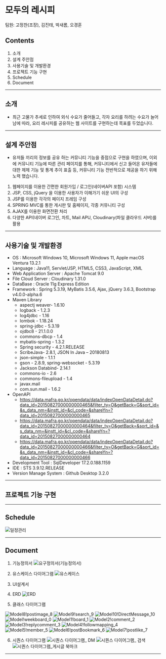 # 모두의 레시피

팀원: 고정찬(조장), 김진태, 박새롬, 오경훈

## Contents
1. 소개
2. 설계 주안점
3. 사용기술 및 개발환경
4. 프로젝트 기능 구현
5. Schedule
6. Document

---
## 소개
* 최근 고물가 추세로 인하여 외식 수요가 줄어들고, 각자 요리를 하려는 수요가 늘어남에 따라, 요리 레시피를 공유하는 웹 사이트를 구현하는데 목표를 두었습니다.
---
## 설계 주안점
* 유저들 끼리의 정보를 공유 하는 커뮤니티 기능을 중점으로 구현을 하였으며, 이외에 커뮤니티 기능에 따른 관리 페이지를 통해, 커뮤니티에서 신고 들어온 유저들에 대한 제제 기능 및 통계 추이 표출 등, 커뮤니티 기능 전반적으로 제공을 하기 위해 노력 했습니다.

1. 웹페이지를 이용한 간편한 회원가입 / 로그인(네이버API 포함) 시스템
2. JSP, CSS, jQuery 을 이용한 사용자가 이해가기 쉬운 UI의 구성
3. JSP를 이용한 각각의 페이지 프레임 구성
4. SPRING MVC를 통한 게시판 및 홈페이지, 각종 커뮤니티 구성
5. AJAX를 이용한 화면전환 처리
6. 다양한 API(네이버 로그인, 차트, Mail APU, Cloudinary(파일 클라우드 서버)를 활용

---
## 사용기술 및 개발환경
* OS : Microsoft Windows 10, Microsoft Windows 11, Apple macOS Ventura 13.2.1
* Language : Java11, Servlet/JSP, HTML5, CSS3, JavaScript, XML
* Web Application Server :  Apache Tomcat 9.0
* File Cloud Server : Cloudinary 1.31.0
* DataBase : Oracle 11g Express Edition
* Framework : Spring 5.3.19, MyBatis 3.5.6, Ajax, jQuery 3.6.3, Bootstrap v4.0.0-alpha.6
* Maven Library
  * aspectj weaver- 1.6.10
  * logback - 1.2.3
  * log4jdbc - 1.16
  * lombok - 1.18.24
  * spring-jdbc - 5.3.19
  * ojdbc8 - 21.1.0.0
  * commons-dbcp - 1.4
  * mybatis-spring - 1.3.2
  * Spring security - 4.2.1.RELEASE
  * ScribeJava- 2.8.1, JSON In Java – 20180813
  * json-simple - 1.1.1
  * gson - 2.8.9, spring-websocket - 5.3.19
  * Jackson Databind- 2.14.1
  * commons-io - 2.6
  * commons-fileupload - 1.4
  * javax.mail
  * com.sun.mail - 1.6.2
* OpenAPI
  * https://data.mafra.go.kr/opendata/data/indexOpenDataDetail.do?data_id=20150827000000000465&filter_ty=O&getBack=G&sort_id=&s_data_nm=&instt_id=&cl_code=&shareYn=?data_id=20150827000000000465
  * https://data.mafra.go.kr/opendata/data/indexOpenDataDetail.do?data_id=20150827000000000464&filter_ty=O&getBack=&sort_id=&s_data_nm=&instt_id=&cl_code=&shareYn=?data_id=20150827000000000464
  * https://data.mafra.go.kr/opendata/data/indexOpenDataDetail.do?data_id=20150827000000000466&filter_ty=O&getBack=G&sort_id=&s_data_nm=&instt_id=&cl_code=&shareYn=?data_id=20150827000000000466
* Development Tool : SqlDeveloper 17.2.0.188.1159
* IDE : STS 3.9.12.RELEASE
* Version Manage System : Github Desktop 3.2.0

---
## 프로젝트 기능 구현

---
## Schedule
![일정관리](https://github.com/wjdcks1238/EveryOneRecipe/assets/12677904/fef05413-696e-4f47-b9c2-0c3a9a22d3a5)

---
## Document

1. 기능정의서
![요구정의서(기능정의서)](https://github.com/wjdcks1238/EveryOneRecipe/assets/12677904/0ed1d6c5-531f-40c8-a403-8c801788030a)

2. 유스케이스 다이어그램
![유스케이스](https://github.com/wjdcks1238/EveryOneRecipe/assets/12677904/d6d29134-7fd6-42e6-9123-aba3536e726b)

3. UI설계서

4. ERD
![ERD](https://github.com/wjdcks1238/EveryOneRecipe/assets/12677904/07b4c336-3da4-4b8b-930c-5e9002abc4f1)

5. 클래스 다이어그램

![Model8!postimage_8](https://github.com/wjdcks1238/EveryOneRecipe/assets/12677904/0a2f473b-3d90-4bc1-b91a-fcc86ae2b04f)
![Model9!search_9](https://github.com/wjdcks1238/EveryOneRecipe/assets/12677904/6efd120c-5d8d-46d9-b1e4-f0ae916c8ffe)
![Model10!DirectMessage_10](https://github.com/wjdcks1238/EveryOneRecipe/assets/12677904/7a0cd622-398b-41da-8753-1d213d8a72e1)
![Model!weekboard_0](https://github.com/wjdcks1238/EveryOneRecipe/assets/12677904/e9f1abdb-cb49-4ba7-9c9e-e4d188a18dce)
![Model1!board_1](https://github.com/wjdcks1238/EveryOneRecipe/assets/12677904/95447530-f445-4b95-8534-ed37139c317b)
![Model2!comment_2](https://github.com/wjdcks1238/EveryOneRecipe/assets/12677904/f15245a6-5184-4512-86ea-63e072f48432)
![Model3!replycomment_3](https://github.com/wjdcks1238/EveryOneRecipe/assets/12677904/e948c15a-12b9-4c47-80e2-5a7fb2a823ba)
![Model4!followmapping_4](https://github.com/wjdcks1238/EveryOneRecipe/assets/12677904/cc9d927a-033f-4626-8805-2e03f17ca2fb)
![Model5!member_5](https://github.com/wjdcks1238/EveryOneRecipe/assets/12677904/a9d60dc1-c65f-4cbf-b3ab-aa147b09b751)
![Model6!postBookmark_6](https://github.com/wjdcks1238/EveryOneRecipe/assets/12677904/22603817-2134-4131-b145-b093b444cd9a)
![Model7!postlike_7](https://github.com/wjdcks1238/EveryOneRecipe/assets/12677904/71f9d1d5-c389-4f79-a45f-9ee125f7cc61)

6. 시퀀스 다이어그램
![시퀀스 다이어그램_ DM](https://github.com/wjdcks1238/EveryOneRecipe/assets/12677904/c057019c-9fd1-4813-8087-9be7f7f50459)
![시퀀스 다이어그램_ 검색](https://github.com/wjdcks1238/EveryOneRecipe/assets/12677904/99051c88-e815-407b-9022-e099d519d793)
![시퀀스 다이어그램_게시글 북마크](https://github.com/wjdcks1238/EveryOneRecipe/assets/12677904/e3e97c5a-e985-4c6c-b138-a0fd285122ef)

---

